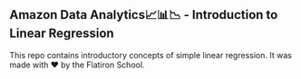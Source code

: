 ## Amazon Data Analytics📈📊📉 - Introduction to Linear Regression

This repo contains introductory concepts of simple linear regression. It was made with ❤️ by the Flatiron School.